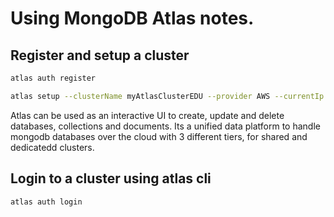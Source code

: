 # Using MongoDB Atlas notes.

## Register and setup a cluster
``` sh 
atlas auth register 
```

``` sh
atlas setup --clusterName myAtlasClusterEDU --provider AWS --currentIp --skipSampleData --username myAtlasDBUser --password myatlas-001 | tee atlas_cluster_details.txt
```

Atlas can be used as an interactive UI to create, update and delete databases, collections and documents.
Its a unified data platform to handle mongodb databases over the cloud with 3 different tiers, for shared and dedicatedd clusters.
## Login to a cluster using atlas cli

``` sh 
atlas auth login
```